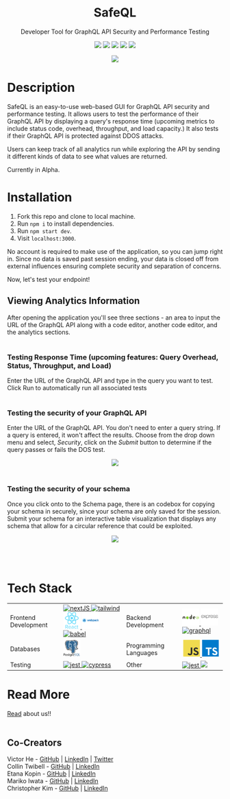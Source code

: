 <h1 align="center">SafeQL</h1>

<p align="center">Developer Tool for GraphQL API Security and Performance Testing</p>

<p align="center">
  <img src=https://img.shields.io/badge/next-13.0.3-hotpink>
  <img src=https://img.shields.io/badge/node-^16.13.1-green>
  <img src=https://img.shields.io/badge/codemirror-^6.0.1-black>
  <img src=https://img.shields.io/badge/Typescript-44.3%25-blue>
  <img src=https://img.shields.io/badge/TailwindCSS-%5E3.2.4-aqua>
</p>

<p align="center">
  <img width="600" src=https://user-images.githubusercontent.com/13594226/217419886-519bdb8e-3720-4302-a9b8-9854fe90d576.png> <br>
</p>

# **Description**

SafeQL is an easy-to-use web-based GUI for GraphQL API security and performance testing. It allows users to test the performance of their GraphQL API by displaying a query's response time (upcoming metrics to include status code, overhead, throughput, and load capacity.) It also tests if their GraphQL API is protected against DDOS attacks.

Users can keep track of all analytics run while exploring the API by sending it different kinds of data to see what values are returned.

Currently in Alpha.

# **Installation**

1. Fork this repo and clone to local machine.
2. Run `npm i` to install dependencies.
3. Run `npm start dev`.
4. Visit `localhost:3000`.

No account is required to make use of the application, so you can jump right in. Since no data is saved past session ending, your data is closed off from external influences ensuring complete security and separation of concerns.

Now, let's test your endpoint!

## **Viewing Analytics Information**

After opening the application you'll see three sections - an area to input the URL of the GraphQL API along with a code editor, another code editor, and the analytics sections.<br><br>

### **Testing Response Time (upcoming features: Query Overhead, Status, Throughput, and Load)** <br>

Enter the URL of the GraphQL API and type in the query you want to test. Click Run to automatically run all associated tests<br><br>

### **Testing the security of your GraphQL API** <br>

Enter the URL of the GraphQL API. You don't need to enter a query string. If a query is entered, it won't affect the results. Choose from the drop down menu and select, _Security_, click on the _Submit_ button to determine if the query passes or fails the DOS test.

<p align="center">
  <img width="600" src=https://user-images.githubusercontent.com/3701668/217415542-6e217696-0c54-448a-ba13-ea0a146512ce.gif> <br><br>
</p>

### **Testing the security of your schema** <br>

Once you click onto to the Schema page, there is an codebox for copying your schema in securely, since your schema are only saved for the session. Submit your schema for an interactive table visualization that displays any schema that allow for a circular reference that could be exploited.

<p align="center">
  <img width="600" src=https://user-images.githubusercontent.com/3701668/232093775-0897182d-8c34-438c-8170-23b1a7be8565.gif> <br>
</p>
<br><br>

# **Tech Stack**

<table align="center" >
  <tbody>
  <tr>
    <td valign="center">Frontend Development</td>
    <td valign="center">
    <a href="https://https://nextjs.org/.com/" rel="nofollow"> <img src="https://camo.githubusercontent.com/f21f1fa29dfe5e1d0772b0efe2f43eca2f6dc14f2fede8d9cbef4a3a8210c91d/68747470733a2f2f6173736574732e76657263656c2e636f6d2f696d6167652f75706c6f61642f76313636323133303535392f6e6578746a732f49636f6e5f6c696768745f6261636b67726f756e642e706e67" alt="nextJS" width="40" height="40" data-canonical-src="https://www.vectorlogo.zone/logos/tailwindcss/tailwindcss-icon.svg" style="max-width: 100%;"> </a>
    <a href="https://tailwindcss.com/" rel="nofollow"> <img src="https://camo.githubusercontent.com/5734d0669fe22ce04a1cb989a156cd32c379875f6bca56d5210c9432824856d9/68747470733a2f2f7777772e766563746f726c6f676f2e7a6f6e652f6c6f676f732f7461696c77696e646373732f7461696c77696e646373732d69636f6e2e737667" alt="tailwind" width="40" height="40" data-canonical-src="https://www.vectorlogo.zone/logos/tailwindcss/tailwindcss-icon.svg" style="max-width: 100%;"> </a>
    <a href="https://getbootstrap.com" rel="nofollow">  <a href="https://reactjs.org/" rel="nofollow"> <img src="https://raw.githubusercontent.com/devicons/devicon/master/icons/react/react-original-wordmark.svg" alt="react" width="40" height="40" style="max-width: 100%;"> 
    <a href="https://webpack.js.org" rel="nofollow"> <img src="https://raw.githubusercontent.com/devicons/devicon/d00d0969292a6569d45b06d3f350f463a0107b0d/icons/webpack/webpack-original-wordmark.svg" alt="webpack" width="40" height="40" style="max-width: 100%;"> </a>
    <a href="https://babeljs.io/" rel="nofollow"> <img src="https://camo.githubusercontent.com/1abf71d00a4a13bfdeccdc131c65f02644fae4e746289bd7c21bf1d2af986389/68747470733a2f2f7777772e766563746f726c6f676f2e7a6f6e652f6c6f676f732f626162656c6a732f626162656c6a732d69636f6e2e737667" alt="babel" width="40" height="40" data-canonical-src="https://www.vectorlogo.zone/logos/babeljs/babeljs-icon.svg" style="max-width: 100%;"></a>
    </td>
    <td valign="center">Backend Development</td>
    <td valign="center" colspan="3"><a href="https://nodejs.org" rel="nofollow"> <img src="https://raw.githubusercontent.com/devicons/devicon/master/icons/nodejs/nodejs-original-wordmark.svg" alt="nodejs" width="40" height="40" style="max-width: 100%;"> </a><a href="https://expressjs.com" rel="nofollow"><img src="https://raw.githubusercontent.com/devicons/devicon/master/icons/express/express-original-wordmark.svg" alt="express" width="40" height="40" style="max-width: 100%;"> </a><a href="https://graphql.org" rel="nofollow"> <img src="https://camo.githubusercontent.com/07c382b68200c1a86d52d1682346e73e038b2f160c9afbc0af773fb3646882c8/68747470733a2f2f7777772e766563746f726c6f676f2e7a6f6e652f6c6f676f732f6772617068716c2f6772617068716c2d69636f6e2e737667" alt="graphql" width="40" height="40" data-canonical-src="https://www.vectorlogo.zone/logos/graphql/graphql-icon.svg" style="max-width: 100%;"> </a></td>
  </tr>
  <tr>
    <td valign="center">Databases</td>
    <td valign="center"> <a href="https://www.postgresql.org" rel="nofollow"> <img src="https://raw.githubusercontent.com/devicons/devicon/master/icons/postgresql/postgresql-original-wordmark.svg" alt="postgresql" width="40" height="40" style="max-width: 100%;"> </a></td>
    <td valign="center">Programming Languages</td>
    <td align="center" colspan="6"><a href="https://developer.mozilla.org/en-US/docs/Web/JavaScript" rel="nofollow"> <img src="https://raw.githubusercontent.com/devicons/devicon/master/icons/javascript/javascript-original.svg" alt="javascript" width="40" height="40" style="max-width: 100%;"> </a> 
    <a href="https://www.typescriptlang.org/" rel="nofollow"> <img src="https://raw.githubusercontent.com/devicons/devicon/master/icons/typescript/typescript-original.svg" alt="typescript" width="40" height="40" style="max-width: 100%;"> </a> </td>
  </tr>
   <tr>
     <td valign="center">Testing</td>
    <td valign="center"> <a href="https://jestjs.io" rel="nofollow"> <img src="https://camo.githubusercontent.com/ce0a32825268b09cd5e0fc7c2a09c587a708491427cb794cade8f1866f7284c6/68747470733a2f2f7777772e766563746f726c6f676f2e7a6f6e652f6c6f676f732f6a6573746a73696f2f6a6573746a73696f2d69636f6e2e737667" alt="jest" width="40" height="40" data-canonical-src="https://www.vectorlogo.zone/logos/jestjsio/jestjsio-icon.svg" style="max-width: 100%;"> </a> <a href="https://www.cypress.io" rel="nofollow"> <img src="https://raw.githubusercontent.com/simple-icons/simple-icons/6e46ec1fc23b60c8fd0d2f2ff46db82e16dbd75f/icons/cypress.svg" alt="cypress" width="40" height="40" style="max-width: 100%;"> </a></td>
     <td valign="center">Other</td>
    <td valign="center" colspan="3&gt; &lt;a href=">
    <a href="https://codemirror.net/" rel="nofollow"> <img src="https://avatars.githubusercontent.com/u/8876537?s=200&v=4" alt="jest" width="40" height="40" data-canonical-src="https://www.vectorlogo.zone/logos/jestjsio/jestjsio-icon.svg" style="max-width: 100%;"> </a> <a href="https://reactflow.dev/" rel="nofollow"><img src="https://user-images.githubusercontent.com/3701668/217420763-88ad1847-9c68-4513-8d48-e34d6a5ca084.svg"> </a></td>
  </tr>
 
</tbody></table>

# Read More

[Read](https://medium.com/@egkopin/introducing-safeql-7fe98fb3598d) about us!! <br>
<br>

## **Co-Creators** <br>

Victor He - [GitHub](https://github.com/victorhe33) | [LinkedIn](https://www.linkedin.com/in/victorhe33/) | [Twitter](https://twitter.com/VictorHeDPT)<br>
Collin Twibell - [GitHub](https://github.com/CTwibell0) | [LinkedIn](https://www.linkedin.com/in/collin-twibell)<br>
Etana Kopin - [GitHub](https://github.com/egkopin) | [LinkedIn](https://www.linkedin.com/in/egkopin/)<br>
Mariko Iwata - [GitHub](https://github.com/MarikoIwata) | [LinkedIn](https://www.linkedin.com/in/marikoiwata/)<br>
Christopher Kim - [GitHub](https://github.com/christophminkim) | [LinkedIn](https://www.linkedin.com/in/chris-m-kim/)<br>
